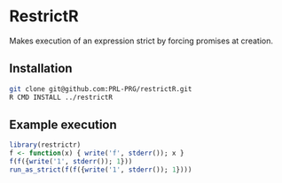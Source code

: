 # RestrictR

Makes execution of an expression strict by forcing promises at creation.

## Installation

``` bash
git clone git@github.com:PRL-PRG/restrictR.git
R CMD INSTALL ../restrictR
```

## Example execution

``` R
library(restrictr)
f <- function(x) { write('f', stderr()); x }
f(f({write('1', stderr()); 1}))
run_as_strict(f(f({write('1', stderr()); 1})))
```